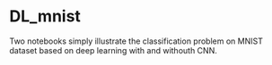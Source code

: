 # DL_mnist 

Two notebooks simply illustrate the classification problem on MNIST dataset based on deep learning with and withouth CNN. 
